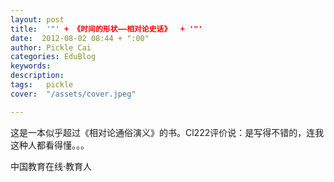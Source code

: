 ```yaml
---
layout: post  
title:  '"' + 《时间的形状——相对论史话》  + '"'
date:  2012-08-02 08:44 + ":00" 
author: Pickle Cai  
categories: EduBlog  
keywords: 
description:   
tags:	pickle   
cover:  "/assets/cover.jpeg"  

---  
```

    
 这是一本似乎超过《相对论通俗演义》的书。Cl222评价说：是写得不错的，连我这种人都看得懂。。。		

		    
 中国教育在线·教育人

